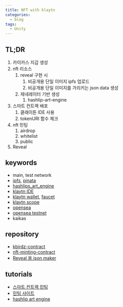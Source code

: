 ```yaml
---
title: NFT with klaytn
categories:
  - blog
tags:
  - Unity
---
```


TL;DR
---

1. 카이카스 지갑 생성
2. nft 리소스
   1. reveal 구현 시
      1. 비공개용 단일 이미지 ipfs 업로드
      2. 비공개용 단일 이미지를 가리키는 json data 생성
   2. 제네레이터 기반 생성
      1. hashlip-art-engine
3. 스마트 컨트랙 배포
   1. 클래이튼 IDE 사용
   2. tokenURI 함수 체크
4. nft 민팅 
   1. airdrop
   2. whitelist
   3. public
5. Reveal   

keywords
---

- main, test network
- [ipfs](https://ipfs.io/), [pinata](https://www.pinata.cloud/)
- [hashlips_art_engine](https://github.com/HashLips/hashlips_art_engine)
- [klaytn IDE](https://ide.klaytn.com/)
- [klaytn wallet](https://wallet.klaytn.com/), [faucet](https://baobab.wallet.klaytn.com/faucet)
- [klaytn scope](https://baobab.scope.klaytn.com/)
- [opensea](https://opensea.io/)
- [opensea testnet](https://testnets.opensea.io/)
- kaikas

repository
---

- [kbirdz-contract](https://github.com/JoCoding-Blockchain/kbirdz-contract/blob/main/flatten/KIP17KbirdzTokenFlatten.sol)
- [nft-minting-contract](https://github.com/syl-codes/nft-minting-contract)
- [Reveal 용 json maker](https://github.com/JoCoding-Blockchain/nft-json-maker)

tutorials
---

- [스마트 컨트랙 민팅](https://www.youtube.com/watch?v=_9EyLqGmQYw)
- [민팅 사이트](https://www.youtube.com/watch?v=4CWng2wWy9I)
- [hashlip art engine](https://youtu.be/IEOsoUiT_30?t=915)
